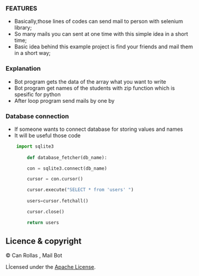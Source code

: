 ### FEATURES

- Basically,those lines of codes can send mail to person with selenium library;
- So many mails you can sent at one time with this simple idea in a short time;
- Basic idea behind this example project is find your friends and mail them in a short way;

### Explanation
- Bot program gets the data of the array what you want to write
- Bot program get names of the students with zip function which is spesific for python
- After loop program send mails by one by

### Database connection
- If someone wants to connect database for storing values and names
- It will be useful those code

```python
    import sqlite3
    
        def database_fetcher(db_name):

        con = sqlite3.connect(db_name) 

        cursor = con.cursor() 

        cursor.execute("SELECT * from 'users' ")
        
        users=cursor.fetchall()

        cursor.close()

        return users
```
## Licence & copyright

© Can Rollas , Mail Bot

Lİcensed under the [Apache License](LICENSE).

